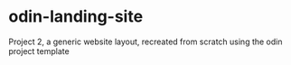 # odin-landing-site
Project 2, a generic website layout, recreated from scratch using the odin project template
